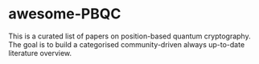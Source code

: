 # awesome-PBQC
This is a curated list of papers on position-based quantum cryptography. The goal is to build a categorised community-driven always up-to-date literature overview.
